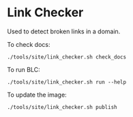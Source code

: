 # Link Checker

Used to detect broken links in a domain.

To check docs:

```shell script
./tools/site/link_checker.sh check_docs
```

To run BLC:

```shell script
./tools/site/link_checker.sh run --help
```

To update the image:

```shell script
./tools/site/link_checker.sh publish
```
